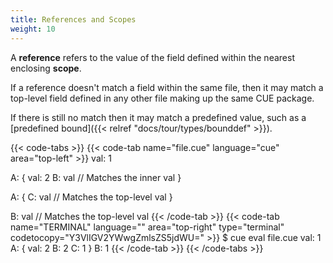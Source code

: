 ```yaml
---
title: References and Scopes
weight: 10
---
```


A **reference** refers to the value of the field defined within the nearest
enclosing **scope**.

If a reference doesn't match a field within the same file,
then it may match a top-level field defined in any other file making up the
same CUE package.

If there is still no match then it may match a predefined value, such as a
[predefined bound]({{< relref "docs/tour/types/bounddef" >}}).

<!--more-->

{{< code-tabs >}}
{{< code-tab name="file.cue" language="cue" area="top-left" >}}
val: 1

A: {
	val: 2
	B:   val // Matches the inner val
}

A: {
	C: val // Matches the top-level val
}

B: val // Matches the top-level val
{{< /code-tab >}}
{{< code-tab name="TERMINAL" language="" area="top-right" type="terminal" codetocopy="Y3VlIGV2YWwgZmlsZS5jdWU=" >}}
$ cue eval file.cue
val: 1
A: {
    val: 2
    B:   2
    C:   1
}
B: 1
{{< /code-tab >}}
{{< /code-tabs >}}

